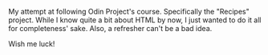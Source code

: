 My attempt at following Odin Project's course. Specifically the "Recipes" project. While I know quite a bit about HTML by now, I just wanted to do it all for completeness' sake. Also, a refresher can't be a bad idea.

Wish me luck!
